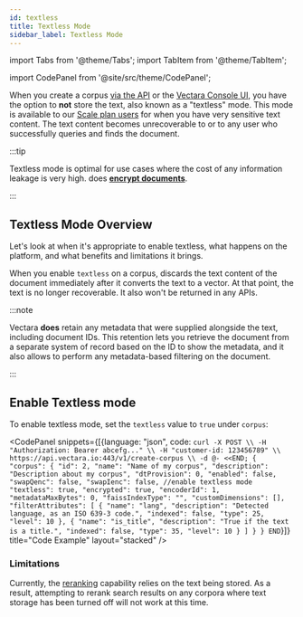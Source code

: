 ```yaml
---
id: textless
title: Textless Mode
sidebar_label: Textless Mode
---
```


import Tabs from '@theme/Tabs';
import TabItem from '@theme/TabItem';

import CodePanel from '@site/src/theme/CodePanel';


When you create a corpus [via the API](/docs/api-reference/admin-apis/create-corpus) or the
[Vectara Console UI](/docs/console-ui/creating-a-corpus), you have the option to **not** store 
the text, also known as a "textless" mode. This mode is available to our 
[Scale plan users](https://vectara.com/pricing/) for when you have very sensitive text content. The text 
content becomes unrecoverable to <Config v="names.product"/> or to any user who successfully 
queries and finds the document.

:::tip

Textless mode is optimal for use cases where the cost of any
information leakage is very high. <Config v="names.product"/> does
[**encrypt documents**](encryption).

:::

## Textless Mode Overview

Let's look at when it's appropriate to enable textless, what happens on the 
platform, and what benefits and limitations it brings.

When you enable `textless` on a corpus, <Config v="names.product"/> discards
the text content of the document immediately after it converts the text to a
vector. At that point, the text is no longer recoverable. It also won't be 
returned in any <Config v="names.product"/> APIs.

:::note

Vectara **does** retain any metadata that were supplied alongside the text, 
including document IDs. This retention lets you retrieve the document 
from a separate system of record based on the ID to show the metadata, and it 
also allows <Config v="names.product"/> to perform any metadata-based 
filtering on the document.

:::

## Enable Textless mode

To enable textless mode, set the `textless` value to `true` under `corpus`:

<CodePanel snippets={[{language: "json", code: `curl -X POST \\
-H "Authorization: Bearer abcefg..." \\
-H "customer-id: 123456789" \\
https://api.vectara.io:443/v1/create-corpus \\
-d @- <<END;
{
  "corpus": {
    "id": 2,
    "name": "Name of my corpus",
    "description": "Description about my corpus",
    "dtProvision": 0,
    "enabled": false,
    "swapQenc": false,
    "swapIenc": false,
    //enable textless mode
    "textless": true,
    "encrypted": true,
    "encoderId": 1,
    "metadataMaxBytes": 0,
    "faissIndexType": "",
    "customDimensions": [],
    "filterAttributes": [
      {
        "name": "lang",
        "description": "Detected language, as an ISO 639-3 code.",
        "indexed": false,
        "type": 25,
        "level": 10
      },
      {
        "name": "is_title",
        "description": "True if the text is a title.",
        "indexed": false,
        "type": 35,
        "level": 10
      }
    ]
  }
}
END`}]} title="Code Example" layout="stacked" />

### Limitations

Currently, the [reranking](/docs/api-reference/search-apis/reranking) capability relies on
the text being stored. As a result, attempting to rerank search results on any
corpora where text storage has been turned off will not work at this time.